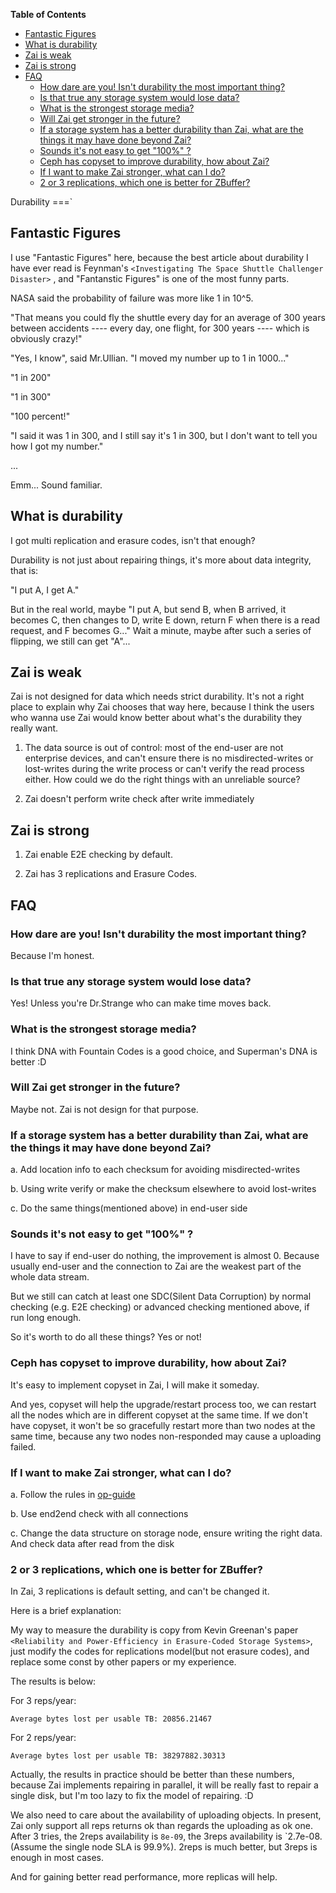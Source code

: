 <!-- START doctoc generated TOC please keep comment here to allow auto update -->
<!-- DON'T EDIT THIS SECTION, INSTEAD RE-RUN doctoc TO UPDATE -->
**Table of Contents** 

- [Fantastic Figures](#fantastic-figures)
- [What is durability](#what-is-durability)
- [Zai is weak](#zai-is-weak)
- [Zai is strong](#zai-is-strong)
- [FAQ](#faq)
  - [How dare are you! Isn't durability the most important thing?](#how-dare-are-you-isnt-durability-the-most-important-thing)
  - [Is that true any storage system would lose data?](#is-that-true-any-storage-system-would-lose-data)
  - [What is the strongest storage media?](#what-is-the-strongest-storage-media)
  - [Will Zai get stronger in the future?](#will-zai-get-stronger-in-the-future)
  - [If a storage system has a better durability than Zai, what are the things it may have done beyond Zai?](#if-a-storage-system-has-a-better-durability-than-zai-what-are-the-things-it-may-have-done-beyond-zai)
  - [Sounds it's not easy to get "100%" ?](#sounds-its-not-easy-to-get-100%25-)
  - [Ceph has copyset to improve durability, how about Zai?](#ceph-has-copyset-to-improve-durability-how-about-zai)
  - [If I want to make Zai stronger, what can I do?](#if-i-want-to-make-zai-stronger-what-can-i-do)
  - [2 or 3 replications, which one is better for ZBuffer?](#2-or-3-replications-which-one-is-better-for-zbuffer)

<!-- END doctoc generated TOC please keep comment here to allow auto update -->

Durability
===`

## Fantastic Figures

I use "Fantastic Figures" here, because the best article about durability I have ever read is Feynman's `<Investigating The Space Shuttle Challenger Disaster>` , and "Fantanstic Figures" is one of the most funny parts.

NASA said the probability of failure was more like 1 in 10^5.

"That means you could fly the shuttle every day for an average of 300 years between accidents ---- every day, one flight, for 300 years ---- which is obviously crazy!"

"Yes, I know", said Mr.Ullian. "I moved my number up to 1 in 1000..."

"1 in 200"

"1 in 300"

"100 percent!"

"I said it was 1 in 300, and I still say it's 1 in 300, but I don't want to tell you how I got my number."

...

Emm... Sound familiar.

## What is durability

I got multi replication and erasure codes, isn't that enough?

Durability is not just about repairing things, it's more about data integrity, that is:

"I put A, I get A."

But in the real world, maybe "I put A, but send B, when B arrived, it becomes C, then changes to D, write E down, return F when there is a read request, and F becomes G..." Wait a minute, maybe after such a series of flipping, we still can get "A"...

## Zai is weak

Zai is not designed for data which needs strict durability. 
It's not a right place to explain why Zai chooses that way here, because I think the users who wanna use Zai would know better about what's the durability they really want.

1. The data source is out of control: most of the end-user are not enterprise devices, 
and can't ensure there is no misdirected-writes or lost-writes during the write process or can't verify the read process either. 
How could we do the right things with an unreliable source?

2. Zai doesn't perform write check after write immediately

## Zai is strong

1. Zai enable E2E checking by default.

2. Zai has 3 replications and Erasure Codes.

## FAQ

### How dare are you! Isn't durability the most important thing?

Because I'm honest.

### Is that true any storage system would lose data?

Yes! Unless you're Dr.Strange who can make time moves back.

### What is the strongest storage media?

I think DNA with Fountain Codes is a good choice, and Superman's DNA is better :D

### Will Zai get stronger in the future?

Maybe not. Zai is not design for that purpose.

### If a storage system has a better durability than Zai, what are the things it may have done beyond Zai?

a. Add location info to each checksum for avoiding misdirected-writes

b. Using write verify or make the checksum elsewhere to avoid lost-writes

c. Do the same things(mentioned above) in end-user side

### Sounds it's not easy to get "100%" ?

I have to say if end-user do nothing, the improvement is almost 0. Because usually end-user and the connection to Zai are the weakest part of the whole data stream.

But we still can catch at least one SDC(Silent Data Corruption) by normal checking (e.g. E2E checking) or 
advanced checking mentioned above, if run long enough.

So it's worth to do all these things? Yes or not! 

### Ceph has copyset to improve durability, how about Zai?

It's easy to implement copyset in Zai, I will make it someday.

And yes, copyset will help the upgrade/restart process too, we can restart all the nodes which are in different copyset
at the same time. If we don't have copyset, it won't be so gracefully restart more than two nodes at the same time,
because any two nodes non-responded may cause a uploading failed.

### If I want to make Zai stronger, what can I do?

a. Follow the rules in [op-guide](../op-guide/durability.md)

b. Use end2end check with all connections

c. Change the data structure on storage node, ensure writing the right data. And check data after read from the disk

### 2 or 3 replications, which one is better for ZBuffer?

In Zai, 3 replications is default setting, and can't be changed it.

Here is a brief explanation:

My way to measure the durability is copy from Kevin Greenan's paper `<Reliability and Power-Efficiency in Erasure-Coded Storage Systems>`,
just modify the codes for replications model(but not erasure codes), and replace some const by other papers or my experience.

The results is below:

For 3 reps/year:

    Average bytes lost per usable TB: 20856.21467
    
For 2 reps/year:

    Average bytes lost per usable TB: 38297882.30313
    
Actually, the results in practice should be better than these numbers, because Zai implements repairing
in parallel, it will be really fast to repair a single disk, but I'm too lazy to fix the model of repairing. :D

We also need to care about the availability of uploading objects. In present,
Zai only support all reps returns ok than regards the uploading as ok one. 
After 3 tries, the 2reps availability is `8e-09`, the 3reps availability is `2.7e-08.
(Assume the single node SLA is 99.9%). 2reps is much better, but 3reps is enough in
most cases.

And for gaining better read performance, more replicas will help.
